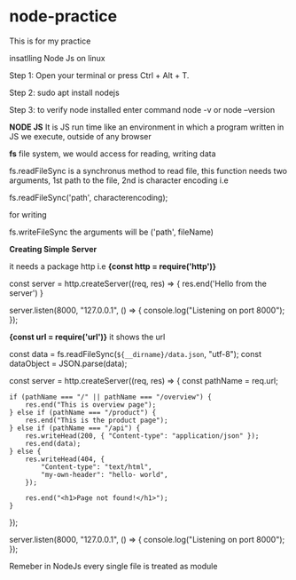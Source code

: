 # node-practice
This is for my practice

insatlling Node Js on linux

Step 1: Open your terminal or press Ctrl + Alt + T.

Step 2: sudo apt install nodejs

Step 3: to verify node installed enter command node -v or node –version

**NODE JS** It is JS run time like an environment in which a program written in JS we execute, outside of any browser


**fs** file system, we would access for reading, writing data

fs.readFileSync is a synchronus method to read file, this function needs two arguments, 1st path to the file, 2nd is character encoding i.e

fs.readFileSync('path', characterencoding);


for writing 

fs.writeFileSync the arguments will be ('path', fileName)


**Creating Simple Server**

it needs a package http i.e **{const http = require('http')}**

const server = http.createServer((req, res) => {
  res.end('Hello from the server')
}

server.listen(8000, "127.0.0.1", () => {
	console.log("Listening on port 8000");
});

**{const url = require('url')}**
it shows the url

const data = fs.readFileSync(`${__dirname}/data.json`, "utf-8");
const dataObject = JSON.parse(data);

const server = http.createServer((req, res) => {
	const pathName = req.url;

	if (pathName === "/" || pathName === "/overview") {
		res.end("This is overview page");
	} else if (pathName === "/product") {
		res.end("This is the product page");
	} else if (pathName === "/api") {
		res.writeHead(200, { "Content-type": "application/json" });
		res.end(data);
	} else {
		res.writeHead(404, {
			"Content-type": "text/html",
			"my-own-header": "hello- world",
		});

		res.end("<h1>Page not found!</h1>");
	}
});

server.listen(8000, "127.0.0.1", () => {
	console.log("Listening on port 8000");
});


Remeber in NodeJs every single file is treated as module
